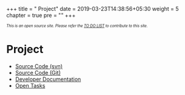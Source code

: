 +++
title = "     Project"
date = 2019-03-23T14:38:56+05:30
weight = 5
chapter = true
pre = "<i class='far fa-file-code'></i>"
+++

*<sub><sub>This is an open source site. Please refer the [TO DO LIST](/to_do) to contribute to this site.</sub></sub>*

# Project

* [Source Code (svn)](https://sourceforge.net/p/amanda/code/HEAD/tree/)
* [Source Code (Git)](http://wiki.zmanda.com/index.php/Fork_Amanda_on_Github)
* [Developer Documentation](http://wiki.zmanda.com/index.php/Developer_documentation)
* [Open Tasks](http://wiki.zmanda.com/index.php/Tasks)
